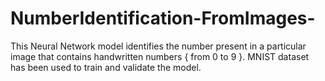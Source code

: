# NumberIdentification-FromImages-
This Neural Network model identifies the number present in a particular image that contains handwritten numbers { from 0 to 9 }. MNIST dataset has been used to train and validate the model. 

